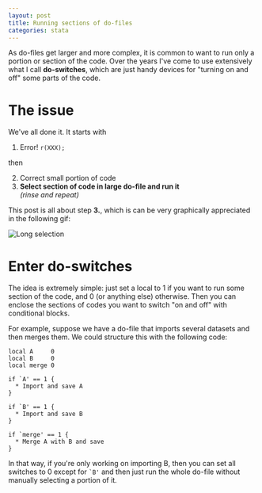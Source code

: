 ```yaml
---
layout: post
title: Running sections of do-files
categories: stata
---
```


As do-files get larger and more complex, it is common to want to run only a portion or section of the code. Over the years I've come to use extensively what I call **do-switches**, which are just handy devices for "turning on and off" some parts of the code.

# The issue

We've all done it. It starts with

1. Error! `r(XXX);`

  then
  <ol start="2">
    <li>Correct small portion of code</li>
    <li><b>Select section of code in large do-file and run it</b></li>
    <i>(rinse and repeat)</i>
  </ol>

This post is all about step **3.**, which is can be very graphically appreciated in the following gif:

![Long selection](../files/long_selection.gif)

# Enter do-switches

The idea is extremely simple: just set a local to 1 if you want to run some section of the code, and 0 (or anything else) otherwise. Then you can enclose the sections of codes you want to switch "on and off" with conditional blocks.

For example, suppose we have a do-file that imports several datasets and then merges them. We could structure this with the following code:

```
local A     0
local B     0
local merge 0

if `A' == 1 {
  * Import and save A
}

if `B' == 1 {
  * Import and save B
}

if `merge' == 1 {
  * Merge A with B and save
}
```

In that way, if you're only working on importing B, then you can set all switches to 0 except for <code>`B'</code> and then just run the whole do-file without manually selecting a portion of it.
